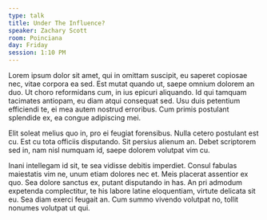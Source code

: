```yaml
---
type: talk
title: Under The Influence?
speaker: Zachary Scott
room: Poinciana
day: Friday
session: 1:10 PM
---
```


Lorem ipsum dolor sit amet, qui in omittam suscipit, eu saperet copiosae nec, vitae corpora ea sed. Est mutat quando ut, saepe omnium dolorem an duo. Ut choro reformidans cum, in ius epicuri aliquando. Id qui tamquam tacimates antiopam, eu diam atqui consequat sed. Usu duis petentium efficiendi te, ei mea autem nostrud erroribus. Cum primis postulant splendide ex, ea congue adipiscing mei.

Elit soleat melius quo in, pro ei feugiat forensibus. Nulla cetero postulant est cu. Est cu tota officiis disputando. Sit persius alienum an. Debet scriptorem sed in, nam nisl numquam id, saepe dolorem volutpat vim cu.

Inani intellegam id sit, te sea vidisse debitis imperdiet. Consul fabulas maiestatis vim ne, unum etiam dolores nec et. Meis placerat assentior ex quo. Sea dolore sanctus ex, putant disputando in has. An pri admodum expetenda complectitur, te his labore latine eloquentiam, virtute delicata sit eu. Sea diam exerci feugait an. Cum summo vivendo volutpat no, tollit nonumes volutpat ut qui.
